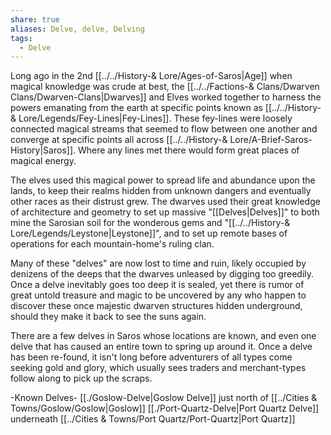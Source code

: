 ```yaml
---
share: true
aliases: Delve, delve, Delving
tags:
  - Delve
---
```


Long ago in the 2nd [[../../History-& Lore/Ages-of-Saros|Age]] when magical knowledge was crude at best, the [[../../Factions-& Clans/Dwarven Clans/Dwarven-Clans|Dwarves]] and Elves worked together to harness the powers emanating from the earth at specific points known as [[../../History-& Lore/Legends/Fey-Lines|Fey-Lines]]. These fey-lines were loosely connected magical streams that seemed to flow between one another and converge at specific points all across [[../../History-& Lore/A-Brief-Saros-History|Saros]]. Where any lines met there would form great places of magical energy.

The elves used this magical power to spread life and abundance upon the lands, to keep their realms hidden from unknown dangers and eventually other races as their distrust grew. The dwarves used their great knowledge of architecture and geometry to set up massive "[[Delves|Delves]]" to both mine the Sarosian soil for the wonderous gems and "[[../../History-& Lore/Legends/Leystone|Leystone]]", and to set up remote bases of operations for each mountain-home's ruling clan.

Many of these "delves" are now lost to time and ruin, likely occupied by denizens of the deeps that the dwarves unleased by digging too greedily. Once a delve inevitably goes too deep it is sealed, yet there is rumor of great untold treasure and magic to be uncovered by any who happen to discover these once majestic dwarven structures hidden underground, should they make it back to see the suns again.

There are a few delves in Saros whose locations are known, and even one delve that has caused an entire town to spring up around it. Once a delve has been re-found, it isn't long before adventurers of all types come seeking gold and glory, which usually sees traders and merchant-types follow along to pick up the scraps.

-Known Delves-
[[./Goslow-Delve|Goslow Delve]] just north of [[../Cities & Towns/Goslow/Goslow|Goslow]]
[[./Port-Quartz-Delve|Port Quartz Delve]] underneath [[../Cities & Towns/Port Quartz/Port-Quartz|Port Quartz]]
